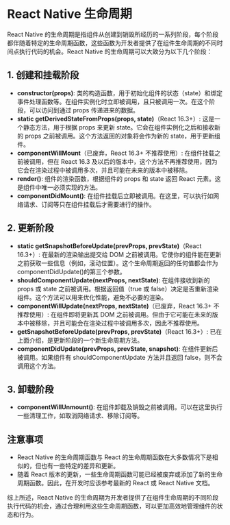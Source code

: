 # React Native 生命周期

React Native 的生命周期是指组件从创建到销毁所经历的一系列阶段，每个阶段都伴随着特定的生命周期函数，这些函数为开发者提供了在组件生命周期的不同时间点执行代码的机会。React Native 的生命周期可以大致分为以下几个阶段：

## 1. 创建和挂载阶段

- **constructor(props)**: 类的构造函数，用于初始化组件的状态（state）和绑定事件处理函数等。在组件实例化时立即被调用，且只被调用一次。在这个阶段，可以访问到通过 props 传递进来的数据。
- **static getDerivedStateFromProps(props, state)**（React 16.3+）: 这是一个静态方法，用于根据 props 来更新 state。它会在组件实例化之后和接收新的 props 之前被调用。这个方法返回的对象将会作为新的 state，用于更新组件。
- **componentWillMount**（已废弃，React 16.3+ 不推荐使用）: 在组件挂载之前被调用，但在 React 16.3 及以后的版本中，这个方法不再推荐使用，因为它会在渲染过程中被调用多次，并且可能在未来的版本中被移除。
- **render()**: 组件的渲染函数，根据组件的 props 和 state 返回 React 元素。这是组件中唯一必须实现的方法。
- **componentDidMount()**: 在组件挂载后立即被调用。在这里，可以执行如网络请求、订阅等只在组件挂载后才需要进行的操作。

## 2. 更新阶段

- **static getSnapshotBeforeUpdate(prevProps, prevState)**（React 16.3+）: 在最新的渲染输出提交给 DOM 之前被调用。它使你的组件能在更新之前获取一些信息（例如，滚动位置）。这个生命周期返回的任何值都会作为 componentDidUpdate()的第三个参数。
- **shouldComponentUpdate(nextProps, nextState)**: 在组件接收到新的 props 或 state 之前被调用。根据返回值（true 或 false）决定是否重新渲染组件。这个方法可以用来优化性能，避免不必要的渲染。
- **componentWillUpdate(nextProps, nextState)**（已废弃，React 16.3+ 不推荐使用）: 在组件即将更新其 DOM 之前被调用。但由于它可能在未来的版本中被移除，并且可能会在渲染过程中被调用多次，因此不推荐使用。
- **getSnapshotBeforeUpdate(prevProps, prevState)**（React 16.3+）: 已在上面介绍，是更新阶段的一个新生命周期方法。
- **componentDidUpdate(prevProps, prevState, snapshot)**: 在组件更新后被调用。如果组件有 shouldComponentUpdate 方法并且返回 false，则不会调用这个方法。

## 3. 卸载阶段

- **componentWillUnmount()**: 在组件卸载及销毁之前被调用。可以在这里执行一些清理工作，如取消网络请求、移除订阅等。

## 注意事项

- React Native 的生命周期函数与 React 的生命周期函数在大多数情况下是相似的，但也有一些特定的差异和更新。
- 随着 React 版本的更新，一些生命周期函数可能已经被废弃或添加了新的生命周期函数。因此，在开发时应该参考最新的 React 或 React Native 文档。

综上所述，React Native 的生命周期为开发者提供了在组件生命周期的不同阶段执行代码的机会，通过合理利用这些生命周期函数，可以更加高效地管理组件的状态和行为。
